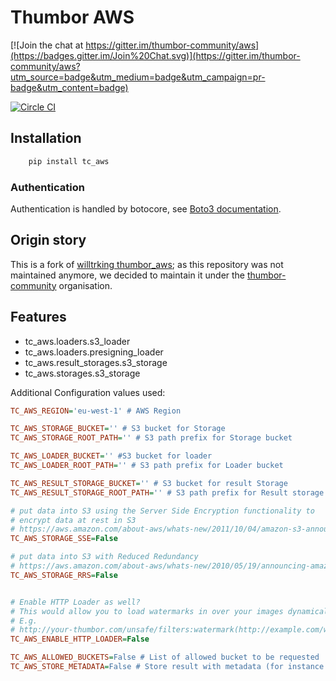 # Thumbor AWS

[![Join the chat at https://gitter.im/thumbor-community/aws](https://badges.gitter.im/Join%20Chat.svg)](https://gitter.im/thumbor-community/aws?utm_source=badge&utm_medium=badge&utm_campaign=pr-badge&utm_content=badge)

[![Circle CI](https://circleci.com/gh/thumbor-community/aws.svg?style=svg)](https://circleci.com/gh/thumbor-community/aws)

## Installation

```bash
    pip install tc_aws
```

### Authentication

Authentication is handled by botocore, see [Boto3 documentation](https://boto3.readthedocs.org/en/latest/guide/quickstart.html#configuration).

## Origin story

This is a fork of [willtrking thumbor_aws](https://github.com/willtrking/thumbor_aws); as this repository was not maintained anymore,
we decided to maintain it under the [thumbor-community](https://github.com/thumbor-community) organisation.

## Features

 * tc_aws.loaders.s3_loader
 * tc_aws.loaders.presigning_loader
 * tc_aws.result_storages.s3_storage
 * tc_aws.storages.s3_storage

Additional Configuration values used:

```.ini
TC_AWS_REGION='eu-west-1' # AWS Region

TC_AWS_STORAGE_BUCKET='' # S3 bucket for Storage
TC_AWS_STORAGE_ROOT_PATH='' # S3 path prefix for Storage bucket

TC_AWS_LOADER_BUCKET='' #S3 bucket for loader
TC_AWS_LOADER_ROOT_PATH='' # S3 path prefix for Loader bucket

TC_AWS_RESULT_STORAGE_BUCKET='' # S3 bucket for result Storage
TC_AWS_RESULT_STORAGE_ROOT_PATH='' # S3 path prefix for Result storage bucket

# put data into S3 using the Server Side Encryption functionality to
# encrypt data at rest in S3
# https://aws.amazon.com/about-aws/whats-new/2011/10/04/amazon-s3-announces-server-side-encryption-support/
TC_AWS_STORAGE_SSE=False

# put data into S3 with Reduced Redundancy
# https://aws.amazon.com/about-aws/whats-new/2010/05/19/announcing-amazon-s3-reduced-redundancy-storage/
TC_AWS_STORAGE_RRS=False


# Enable HTTP Loader as well?
# This would allow you to load watermarks in over your images dynamically through a URI
# E.g.
# http://your-thumbor.com/unsafe/filters:watermark(http://example.com/watermark.png,0,0,50)/s3_bucket/photo.jpg
TC_AWS_ENABLE_HTTP_LOADER=False

TC_AWS_ALLOWED_BUCKETS=False # List of allowed bucket to be requested
TC_AWS_STORE_METADATA=False # Store result with metadata (for instance content-type)
```
